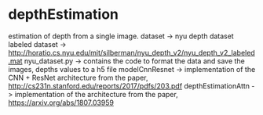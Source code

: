 # depthEstimation

estimation of depth from a single image.
dataset -> nyu depth dataset labeled dataset -> http://horatio.cs.nyu.edu/mit/silberman/nyu_depth_v2/nyu_depth_v2_labeled.mat
nyu_dataset.py -> contains the code to format the data and save the images, depths values to a h5 file
modelCnnResnet -> implementation of the CNN + ResNet architecture from the paper, http://cs231n.stanford.edu/reports/2017/pdfs/203.pdf
depthEstimationAttn -> implementation of the architecture from the paper, https://arxiv.org/abs/1807.03959
